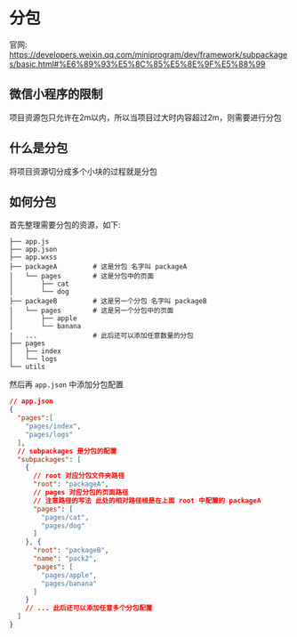 # 分包

官网: <https://developers.weixin.qq.com/miniprogram/dev/framework/subpackages/basic.html#%E6%89%93%E5%8C%85%E5%8E%9F%E5%88%99>

## 微信小程序的限制

项目资源包只允许在2m以内，所以当项目过大时内容超过2m，则需要进行分包

## 什么是分包

将项目资源切分成多个小块的过程就是分包

## 如何分包

首先整理需要分包的资源，如下:

```
├── app.js
├── app.json
├── app.wxss
├── packageA         # 这是分包 名字叫 packageA
│   └── pages        # 这是分包中的页面
│       ├── cat
│       └── dog
├── packageB         # 这是另一个分包 名字叫 packageB
│   └── pages        # 这是另一个分包中的页面
│       ├── apple
│       └── banana
|   ...              # 此后还可以添加任意数量的分包
├── pages
│   ├── index
│   └── logs
└── utils
```

然后再 `app.json` 中添加分包配置

```json
// app.json
{
  "pages":[
    "pages/index",
    "pages/logs"
  ],
  // subpackages 是分包的配置
  "subpackages": [
    {
      // root 对应分包文件夹路径
      "root": "packageA",
      // pages 对应分包的页面路径
      // 注意路径的写法 此处的相对路径根是在上面 root 中配置的 packageA
      "pages": [
        "pages/cat",
        "pages/dog"
      ]
    }, {
      "root": "packageB",
      "name": "pack2",
      "pages": [
        "pages/apple",
        "pages/banana"
      ]
    }
    // ... 此后还可以添加任意多个分包配置
  ]
}
```
